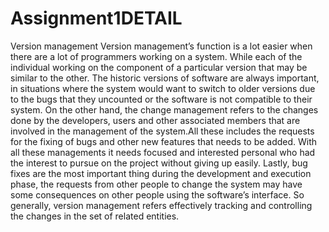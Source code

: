 # Assignment1DETAIL
Version management
Version management’s function is a lot easier when there are a lot of programmers working on a system. While each of the individual working on the component of a particular version that may be similar to the other. The historic versions of software are always important, in situations where the system would want to switch to older versions due to the bugs that they uncounted or the software is not compatible to their system. On the other hand, the change management refers to the changes done by the developers, users and other associated members that are involved in the management of the system.All these includes the requests for the fixing of bugs and other new features that needs to be added. With all these managements it needs focused and interested personal who had the interest to pursue on the project without giving up easily. Lastly, bug fixes are the most important thing during the development and execution phase, the requests from other people to change the system may have some consequences on other people using the software’s interface. So generally, version management refers effectively tracking and controlling the changes in the set of related entities.
